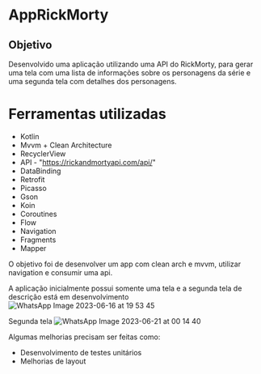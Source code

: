 # AppRickMorty

## Objetivo

Desenvolvido uma aplicação utilizando uma API do RickMorty, para gerar uma tela com uma lista de informações sobre os personagens da série e uma segunda tela com detalhes dos personagens.

# Ferramentas utilizadas
* Kotlin
* Mvvm + Clean Architecture
* RecyclerView
* API - "https://rickandmortyapi.com/api/"
* DataBinding
* Retrofit
* Picasso
* Gson
* Koin
* Coroutines
* Flow
* Navigation
* Fragments
* Mapper

O objetivo foi de desenvolver um app com clean arch e mvvm, utilizar navigation e consumir uma api.

A aplicação inicialmente possui somente uma tela e a segunda tela de descrição está em desenvolvimento 
![WhatsApp Image 2023-06-16 at 19 53 45](https://github.com/ingridolitk/AppRickMorty/assets/78871436/93950dff-714f-4d07-a428-63de52e03075)

Segunda tela
![WhatsApp Image 2023-06-21 at 00 14 40](https://github.com/ingridolitk/AppRickMorty/assets/78871436/242792bb-409b-46c1-a593-69a5ef8ca417)


Algumas melhorias precisam ser feitas como:
* Desenvolvimento de testes unitários
* Melhorias de layout
